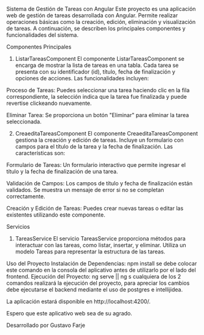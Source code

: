 Sistema de Gestión de Tareas con Angular
Este proyecto es una aplicación web de gestión de tareas desarrollada con Angular. Permite realizar operaciones básicas como la creación, edición, eliminación y visualización de tareas. A continuación, se describen los principales componentes y funcionalidades del sistema.

Componentes Principales
1. ListarTareasComponent
El componente ListarTareasComponent se encarga de mostrar la lista de tareas en una tabla. Cada tarea se presenta con su identificador (id), título, fecha de finalización y opciones de acciones. Las funcionalidades incluyen:

Proceso de Tareas: Puedes seleccionar una tarea haciendo clic en la fila correspondiente, la selección indica que la tarea fue finalizada y puede revertise clickeando nuevamente.

Eliminar Tarea: Se proporciona un botón "Eliminar" para eliminar la tarea seleccionada.

2. CreaeditaTareasComponent
El componente CreaeditaTareasComponent gestiona la creación y edición de tareas. Incluye un formulario con campos para el título de la tarea y la fecha de finalización. Las características son:

Formulario de Tareas: Un formulario interactivo que permite ingresar el título y la fecha de finalización de una tarea.

Validación de Campos: Los campos de título y fecha de finalización están validados. Se muestra un mensaje de error si no se completan correctamente.

Creación y Edición de Tareas: Puedes crear nuevas tareas o editar las existentes utilizando este componente.

Servicios
1. TareasService
El servicio TareasService proporciona métodos para interactuar con las tareas, como listar, insertar,  y eliminar. Utiliza un modelo Tareas para representar la estructura de las tareas.

Uso del Proyecto
Instalación de Dependencias:
npm install
se debe colocar este comando en la consola del aplicativo antes de utilizarlo por el lado del frontend.
Ejecución del Proyecto:
ng serve    || ng s
cualquiera de los 2 comandos realizará la ejecución del proyecto, para apreciar los cambios debe ejecutarse el backend mediante el uso de postgres e intellijidea.

La aplicación estará disponible en http://localhost:4200/.

Espero que este aplicativo web sea de su agrado.

Desarrollado por Gustavo Farje
